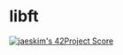 # libft
[![jaeskim's 42Project Score](https://badge42.herokuapp.com/api/project/abouhlel/Libft)](https://github.com/JaeSeoKim/badge42)

